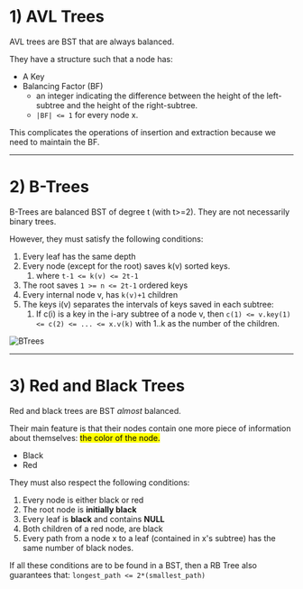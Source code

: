 # 1) AVL Trees
AVL trees are BST that are always balanced.

They have a structure such that a node has:
* A Key
* Balancing Factor (BF)
  * an integer indicating the difference between the height of the left-subtree and the height of the right-subtree.
  * `|BF| <= 1` for every node x.

This complicates the operations of insertion and extraction because
we need to maintain the BF.

---

# 2) B-Trees
B-Trees are balanced BST of degree t (with t>=2). They are not necessarily
binary trees. 

However, they must satisfy the following conditions: 
1. Every leaf has the same depth
2. Every node (except for the root) saves k(v) sorted keys.
   1. where `t-1 <= k(v) <= 2t-1`
3. The root saves `1 >= n <= 2t-1` ordered keys
4. Every internal node v, has `k(v)+1` children
5. The keys i(v) separates the intervals of keys saved in each subtree:
   1. If c(i) is a key in the i-ary subtree of a node v, then 
   `c(1) <= v.key(1) <= c(2) <= ... <= x.v(k)` with 1..k as the number of the children.


![BTrees](https://github.com/PayThePizzo/ASD/blob/main/Resources/BTrees.png?raw=TRUE)

--- 

# 3) Red and Black Trees
Red and black trees are BST *almost* balanced.

Their main feature is that their nodes contain one more piece 
of information about themselves: <mark>the color of the node.</mark>
* Black 
* Red

They must also respect the following conditions:
1. Every node is either black or red
2. The root node is **initially black**
3. Every leaf is **black** and contains **NULL**
4. Both children of a red node, are black
5. Every path from a node x to a leaf (contained in x's subtree) has the
same number of black nodes.

If all these conditions are to be found in a BST, then a RB Tree also 
guarantees that: `longest_path <= 2*(smallest_path)` 